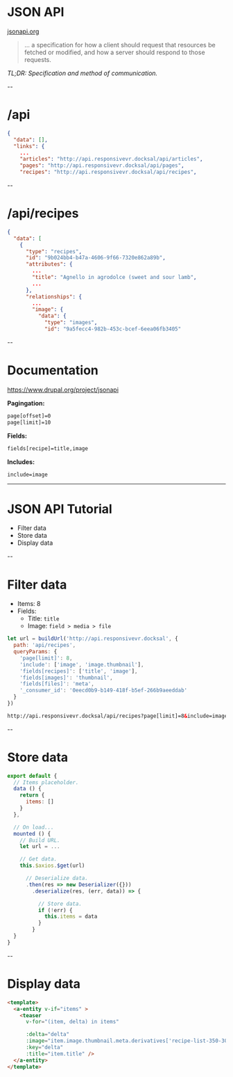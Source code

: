 # JSON API

[jsonapi.org](http://jsonapi.org/)

> ... a specification for how a client should request that resources be fetched or modified, and
> how a server should respond to those requests.

_TL;DR: Specification and method of communication._


--


# /api

```json
{
  "data": [],
  "links": {
    ...
    "articles": "http://api.responsivevr.docksal/api/articles",
    "pages": "http://api.responsivevr.docksal/api/pages",
    "recipes": "http://api.responsivevr.docksal/api/recipes",
```


--


# /api/recipes

```json
{
  "data": [
    {
      "type": "recipes",
      "id": "9b024bb4-b47a-4606-9f66-7320e862a89b",
      "attributes": {
        ...
        "title": "Agnello in agrodolce (sweet and sour lamb",
        ...
      },
      "relationships": {
        ...
        "image": {
          "data": {
            "type": "images",
            "id": "9a5fecc4-982b-453c-bcef-6eea06fb3405"
```


--


# Documentation

https://www.drupal.org/project/jsonapi

**Pagingation:**
```html
page[offset]=0
page[limit]=10
```

**Fields:**
```html
fields[recipe]=title,image
```

**Includes:**
```html
include=image
```


---


# JSON API Tutorial

* Filter data
* Store data
* Display data


--


# Filter data

* Items: 8
* Fields:
  * Title: `title`
  * Image: `field > media > file`

```javascript
let url = buildUrl('http://api.responsivevr.docksal', {
  path: 'api/recipes',
  queryParams: {
    'page[limit]': 8,
    'include': ['image', 'image.thumbnail'],
    'fields[recipes]': ['title', 'image'],
    'fields[images]': 'thumbnail',
    'fields[files]': 'meta',
    '_consumer_id': '0eecd0b9-b149-418f-b5ef-266b9aeeddab'
  }
})
```
<!-- .element: class="fragment" -->

```html
http://api.responsivevr.docksal/api/recipes?page[limit]=8&include=image,image.thumbnail&fields[recipes]=title,image&fields[images]=thumbnail&fields[files]=meta&_consumer_id=0eecd0b9-b149-418f-b5ef-266b9aeeddab
```
<!-- .element: class="fragment" -->


--


# Store data

```javascript
export default {
  // Items placeholder.
  data () {
    return {
      items: []
    }
  },

  // On load...
  mounted () {
    // Build URL.
    let url = ...

    // Get data.
    this.$axios.$get(url)

      // Deserialize data.
      .then(res => new Deserializer({}))
        .deserialize(res, (err, data)) => {

          // Store data.
          if (!err) {
            this.items = data
          }
        }
  }
}
```


--


# Display data

```html
<template>
  <a-entity v-if="items" >
    <teaser
      v-for="(item, delta) in items"

      :delta="delta"
      :image="item.image.thumbnail.meta.derivatives['recipe-list-350-300']"
      :key="delta"
      :title="item.title" />
  </a-entity>
</template>
```
